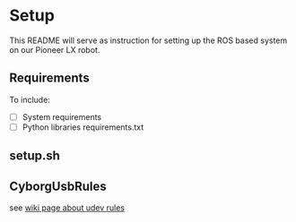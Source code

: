 # Setup
This README will serve as instruction for setting up the ROS based system on our Pioneer LX robot.

## Requirements
To include:
- [ ] System requirements
- [ ] Python libraries requirements.txt

## setup.sh

## CyborgUsbRules
see [wiki page about udev rules](https://github.com/thentnucyborg/CyborgRobot/wiki/Cyborg-udev-Rules) 